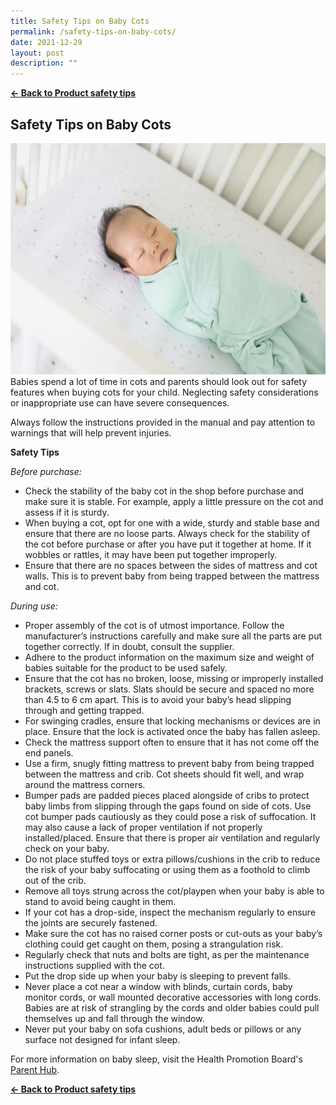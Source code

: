 ```yaml
---
title: Safety Tips on Baby Cots
permalink: /safety-tips-on-baby-cots/
date: 2021-12-29
layout: post
description: ""
---
```

**[&#8592; Back to Product safety tips](/consumers/product-safety-tips/children-product)**

## Safety Tips on Baby Cots

<img src="/images/baby_cot_photo.jpg" alt="METALLISK Espresso Maker" style="width:570px;height:370px;"><br>
Babies spend a lot of time in cots and parents should look out for safety features when buying cots for your child. Neglecting safety considerations or inappropriate use can have severe consequences.

Always follow the instructions provided in the manual and pay attention to warnings that will help prevent injuries.

**Safety Tips**

*Before purchase:*
* Check the stability of the baby cot in the shop before purchase and make sure it is stable. For example, apply a little pressure on the cot and assess if it is sturdy. 
*	When buying a cot, opt for one with a wide, sturdy and stable base and ensure that there are no loose parts. Always check for the stability of the cot before purchase or after you have put it together at home. If it wobbles or rattles, it may have been put together improperly.	
*	Ensure that there are no spaces between the sides of mattress and cot walls. This is to prevent baby from being trapped between the mattress and cot.<br>


*During use:*
* Proper assembly of the cot is of utmost importance. Follow the manufacturer’s instructions carefully and make sure all the parts are put together correctly. If in doubt, consult the supplier.
*	Adhere to the product information on the maximum size and weight of babies suitable for the product to be used safely.
*	Ensure that the cot has no broken, loose, missing or improperly installed brackets, screws or slats. Slats should be secure and spaced no more than 4.5 to 6 cm apart. This is to avoid your baby’s head slipping through and getting trapped. 
*	For swinging cradles, ensure that locking mechanisms or devices are in place. Ensure that the lock is activated once the baby has fallen asleep. 
*	Check the mattress support often to ensure that it has not come off the end panels.
*	Use a firm, snugly fitting mattress to prevent baby from being trapped between the mattress and crib. Cot sheets should fit well, and wrap around the mattress corners.
*	Bumper pads are padded pieces placed alongside of cribs to protect baby limbs from slipping through the gaps found on side of cots. Use cot bumper pads cautiously as they could pose a risk of suffocation. It may also cause a lack of proper ventilation if not properly installed/placed. Ensure that there is proper air ventilation and regularly check on your baby. 
*	Do not place stuffed toys or extra pillows/cushions in the crib to reduce the risk of your baby suffocating or using them as a foothold to climb out of the crib.
*	Remove all toys strung across the cot/playpen when your baby is able to stand to avoid being caught in them.
*	If your cot has a drop-side, inspect the mechanism regularly to ensure the joints are securely fastened.
*	Make sure the cot has no raised corner posts or cut-outs as your baby’s clothing could get caught on them, posing a strangulation risk.
*	Regularly check that nuts and bolts are tight, as per the maintenance instructions supplied with the cot.
*	Put the drop side up when your baby is sleeping to prevent falls.
* Never place a cot near a window with blinds, curtain cords, baby monitor cords, or wall mounted decorative accessories with long cords. Babies are at risk of strangling by the cords and older babies could pull themselves up and fall through the window.
*	Never put your baby on sofa cushions, adult beds or pillows or any surface not designed for infant sleep.

For more information on baby sleep, visit the Health Promotion Board's [Parent Hub](https://www.healthhub.sg/programmes/183/parent-hub/baby-toddler/baby-sleep?_sc_token=v2%253A6u8bcm0jcps-wO9Ven4jBSAp0kmERk58RlbPsEHMCJ6AwDd6h-eQYgBGJnKtzarAqmn6xtpeyhTUmhi9v2TuGPrL81TB7WYup98bOmYkkMtdy-vU38FnM7yhoJBvz3kTS_wu9Sorwe_jezVhx6ZoxYS_ohDEK0eqFfsm7nOLKXXt2wjj0_iBOuwyekrIgbXDsFlmiKYdJKgUuJ-NqofiXQ%253D%253D).

**[&#8592; Back to Product safety tips](/consumers/product-safety-tips/children-product)**